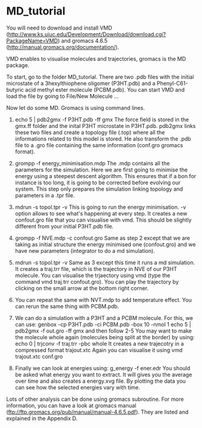 # MD_tutorial

You will need to download and install VMD (http://www.ks.uiuc.edu/Development/Download/download.cgi?PackageName=VMD) and gromacs 4.6.5 (http://manual.gromacs.org/documentation/).

VMD enables to visualise molecules and trajectories, gromacs is the MD package.

To start,
go to the folder MD_tutorial. There are two .pdb files with the initial microstate of a 3hexylthiophene oligomer (P3HT.pdb) and a Phenyl-C61-butyric acid methyl ester molecule (PCBM.pdb). You can start VMD and load the file by going to File/New Molecule ... 

Now let do some MD. Gromacs is using command lines. 

1. echo 5 | pdb2gmx -f P3HT.pdb -ff gmx
The force field is stored in the gmx.ff folder and the inital P3HT microstate in P3HT.pdb. pdb2gmx links these two files and create a topology file (.top) where all the informations related to this model is stored. He also transform the .pdb file to a .gro file containing the same information (conf.gro gromacs format).

2. grompp -f energy_minimisation.mdp
The .mdp contains all the parameters for the simulation. Here we are first going to minimise the energy using a steepest descent algorithm. This ensures that if a bon for instance is too long, it is going to be corrected before evolving our system. This step only prepares the simulation linking topology and parameters in a .tpr file.

3. mdrun -s topol.tpr -v 
This is going to run the energy minimisation. -v option allows to see what's happening at every step. It creates a new confout.gro file that you can visualise with vmd. This should be slightly different from your initial P3HT.pdb file.

4. grompp -f NVE.mdp -c confout.gro
Same as step 2 except that we are taking as initial structure the energy minimised one (confout.gro) and we have new parameters (integrator to do a md simulation).

5. mdrun -s topol.tpr -v
Same as 3 except this time it runs a md simulation. It creates a traj.trr file, which is the trajectory in NVE of our P3HT molecule. You can visualise the trjaectory using vmd (type the command vmd traj.trr confout.gro). You can play the trajectory by clicking on the small arrow at the bottom right corner.

6. You can repeat the same with NVT.mdp to add temperature effect. You can rerun the same thing with PCBM.pdb.

7. We can do a simulation with a P3HT and a PCBM molecule. For this, we can use:
genbox -cp P3HT.pdb -ci PCBM.pdb -box 10 -nmol 1
echo 5 | pdb2gmx -f out.gro -ff gmx
and then follow 2-5
You may want to make the molecule whole again (molecules being split at the border) by using:
echo 0 | trjconv -f traj.trr -pbc whole
It creates a new trajecotry in a compressed format trajout.xtc
Again you can visualise it using vmd trajout.xtc conf.gro

8. Finally we can look at energies using:
g_energy -f ener.edr
You should be asked what energy you want to extract. It will gives you the average over time and also creates a energy.xvg file. By plotting the data you can see how the selected energies vary with time. 

Lots of other analysis can be done using gromacs subroutine. For more information, you can have a look at gromacs manual (ftp://ftp.gromacs.org/pub/manual/manual-4.6.5.pdf). They are listed and explained in the Appendix D.





